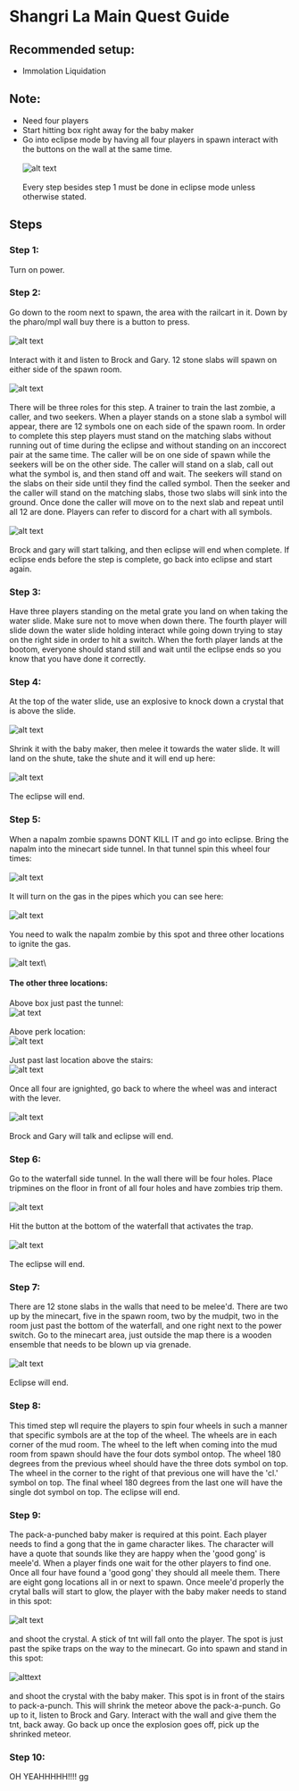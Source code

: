 # Shangri La Main Quest Guide

## Recommended setup:
* Immolation Liquidation

## Note:
* Need four players
* Start hitting box right away for the baby maker
* Go into eclipse mode by having all four players in spawn interact with the buttons on the wall at the same time.\
\
![alt text](images/img1.png)\
\
Every step besides step 1 must be done in eclipse mode unless otherwise stated.

## Steps

### Step 1:
Turn on power.

### Step 2:
Go down to the room next to spawn, the area with the railcart in it. Down by the pharo/mpl wall buy there is a button to press.\
\
![alt text](images/img2.png)\
\
Interact with it and listen to Brock and Gary. 12 stone slabs will spawn on either side of the spawn room.\
\
![alt text](images/img3.png)\
\
 There will be three roles for this step. A trainer to train the last zombie, a caller, and two seekers. When a player stands on a stone slab a symbol will appear, there are 12 symbols one on each side of the spawn room. In order to complete this step players must stand on the matching slabs without running out of time during the eclipse and without standing on an inccorect pair at the same time. The caller will be on one side of spawn while the seekers will be on the other side. The caller will stand on a slab, call out what the symbol is, and then stand off and wait. The seekers will stand on the slabs on their side until they find the called symbol. Then the seeker and the caller will stand on the matching slabs, those two slabs will sink into the ground. Once done the caller will move on to the next slab and repeat until all 12 are done. Players can refer to discord for a chart with all symbols.\
 \
 ![alt text](images/img4.png)\
 \
 Brock and gary will start talking, and then eclipse will end when complete. If eclipse ends before the step is complete, go back into eclipse and start again.

 ### Step 3:
 Have three players standing on the metal grate you land on when taking the water slide. Make sure not to move when down there. The fourth player will slide down the water slide holding interact while going down trying to stay on the right side in order to hit a switch. When the forth player lands at the bootom, everyone should stand still and wait until the eclipse ends so you know that you have done it correctly.

 ### Step 4:
 At the top of the water slide, use an explosive to knock down a crystal that is above the slide.\
 \
 ![alt text](images/img5.png)\
 \
Shrink it with the baby maker, then melee it towards the water slide. It will land on the shute, take the shute and it will end up here:\
\
![alt text](images/img6.png)\
\
The eclipse will end.

### Step 5:
When a napalm zombie spawns DONT KILL IT and go into eclipse. Bring the napalm into the minecart side tunnel. In that tunnel spin this wheel four times:\
\
![alt text](images/img7.png)\
\
It will turn on the gas in the pipes which you can see here:\
\
![alt text](images/img8.png)\
\
You need to walk the napalm zombie by this spot and three other locations to ignite the gas.\
\
![alt text](images/img9.png)\

#### The other three locations:
Above box just past the tunnel:\
![at text](images/img10.png)\
\
Above perk location:\
![alt text](images/img11.png)\
\
Just past last location above the stairs:\
![alt text](images/img12.png)\
\
Once all four are ignighted, go back to where the wheel was and interact with the lever.\
\
![alt text](images/img13.png)\
\
Brock and Gary will talk and eclipse will end.

### Step 6:
Go to the waterfall side tunnel. In the wall there will be four holes. Place tripmines on the floor in front of all four holes and have zombies trip them.\
\
![alt text](images/img14.png)\
\
Hit the button at the bottom of the waterfall that activates the trap.\
\
![alt text](images/img15.png)\
\
The eclipse will end.

### Step 7:
There are 12 stone slabs in the walls that need to be melee'd. There are two up by the minecart, five in the spawn room, two by the mudpit, two in the room just past the bottom of the waterfall, and one right next to the power switch. Go to the minecart area, just outside the map there is a wooden ensemble that needs to be blown up via grenade.\
\
![alt text](images/img16.png)\
\
Eclipse will end.

### Step 8:
This timed step wll require the players to spin four wheels in such a manner that specific symbols are at the top of the wheel. The wheels are in each corner of the mud room. The wheel to the left when coming into the mud room from spawn should have the four dots symbol ontop. The wheel 180 degrees from the previous wheel should have the three dots symbol on top. The wheel in the corner to the right of that previous one will have the 'cl.' symbol on top. The final wheel 180 degrees from the last one will have the single dot symbol on top. The eclipse will end.

### Step 9:
The pack-a-punched baby maker is required at this point. Each player needs to find a gong that the in game character likes. The character will have a quote that sounds like they are happy when the 'good gong' is meele'd. When a player finds one wait for the other players to find one. Once all four have found a 'good gong' they should all meele them. There are eight gong locations all in or next to spawn. Once meele'd properly the crytal balls will start to glow, the player with the baby maker needs to stand in this spot:\
\
![alt text](images/img17.png)\
\
and shoot the crystal. A stick of tnt will fall onto the player. The spot is just past the spike traps on the way to the minecart. Go into spawn and stand in this spot:\
\
![alttext](images/img18.png)\
\
and shoot the crystal with the baby maker. This spot is in front of the stairs to pack-a-punch. This will shrink the meteor above the pack-a-punch. Go up to it, listen to Brock and Gary. Interact with the wall and give them the tnt, back away. Go back up once the explosion goes off, pick up the shrinked meteor.

### Step 10:
OH YEAHHHHH!!!! gg
